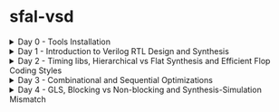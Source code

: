 # sfal-vsd
<details>
<summary>Day 0 - Tools Installation</summary>

### Yosys

```bash
$ git clone https://github.com/YosysHQ/yosys.git
$ cd yosys
$ sudo apt install make   # (If make is not installed please install it)
$ sudo apt-get install build-essential clang bison flex \
    libreadline-dev gawk tcl-dev libffi-dev git \
    graphviz xdot pkg-config python3 libboost-system-dev \
    libboost-python-dev libboost-filesystem-dev zlib1g-dev
$ make
$ sudo make install
```

[![Image](https://github.com/user-attachments/assets/5a9aeb0d-8f95-444a-b6ae-e945320eb726)](https://github.com/karthikguptatelukunta-tech/sfal-vsd/issues/1#issue-3436974372)



### iverilog
```bash
$ sudo apt-get install iverilog
```
![iverilog](https://github.com/user-attachments/assets/1e5f143e-8087-48c4-bddf-82255f542e38)

###Gtkwave
```bash
$ sudo apt update
$ sudo apt install gtkwave
```
![WhatsApp Image 2025-09-19 at 23 33 45](https://github.com/user-attachments/assets/61431f8d-6f14-453f-b52f-5f36052e50f1)
![WhatsApp Image 2025-09-19 at 23 33 45 (1)](https://github.com/user-attachments/assets/03ecd167-3d8b-45e6-828c-df115ab34e68)
</details>
<details>
	<summary>Day 1 - Introduction to Verilog RTL Design and Synthesis </summary>

# Day 1 - Introduction to Verilog RTL Design and Synthesis
## Introduction to open-source simulator Iverilog

Folder structure of the git clone:
- `lib` - will contain sky130 standard cell library
- `my_lib/verilog_models` - will contain standard cell verilog model
- `verilog_files` -contains the lab experiments source files

<img width="1541" height="784" alt="Screenshot 2025-09-25 151227" src="https://github.com/user-attachments/assets/c4a5d59f-71f6-4c5c-b194-437c7ac91376" />
<img width="1904" height="1018" alt="Screenshot 2025-09-25 151402" src="https://github.com/user-attachments/assets/6f42da14-0842-44fd-a97f-ac39cc153a69" />



Example of a design good_mux.v 

```
module good_mux (input i0 , input i1 , input sel , output reg y);
always @ (*)
begin
	if(sel)
		y <= i1;
	else 
		y <= i0;
end
endmodule
```
Example of a testbench tb_good_mux.v 

```
`timescale 1ns / 1ps
module tb_good_mux;
	// Inputs
	reg i0,i1,sel;
	// Outputs
	wire y;

        // Instantiate the Unit Under Test (UUT)
	good_mux uut (
		.sel(sel),
		.i0(i0),
		.i1(i1),
		.y(y)
	);

	initial begin
	$dumpfile("tb_good_mux.vcd");
	$dumpvars(0,tb_good_mux);
	// Initialize Inputs
	sel = 0;
	i0 = 0;
	i1 = 0;
	#300 $finish;
	end

always #75 sel = ~sel;
always #10 i0 = ~i0;
always #55 i1 = ~i1;
endmodule
```
Command to run the design and testbench
```
iverilog good_mux.v tb_good_mux.v
```
The output of the iverilog is a .vcd file and a.out file is created. By executing a.out iverilog dump the vcd file.

## Introduction to GTKWave
gtkwave will be used to generate the waveforms and display in visual format.

Command to view the vcd file in gtkwave 
```
gtkwave tb_good_mux.vcd
```
The waveform in gtwave is shown below

![WhatsApp Image 2025-09-25 at 22 06 27](https://github.com/user-attachments/assets/c503ee07-1471-4e84-b20d-0c1f064c3964)


## Introduction to Yosys
It is the synthesizer used to convert RTL to netlist.
Netlist should be the same as the Design but represented in the form of standard cells.
The same testbench can be used to verify RTL and Synthesized Netlist.

<img width="1866" height="989" alt="Screenshot 2025-09-25 155905" src="https://github.com/user-attachments/assets/5c4e22bd-e9b2-411a-82f0-04d6f44dbf71" />


## Introduction to Logic Synthesis

<img width="1866" height="1079" alt="Screenshot 2025-09-25 160029" src="https://github.com/user-attachments/assets/c40f7df7-8755-46ca-8256-4d1be34bf77a" />
<img width="1427" height="1027" alt="Screenshot 2025-09-25 160201" src="https://github.com/user-attachments/assets/fca35285-04ca-48e9-8198-52b582494c04" />



## Lab using Yosys and Sky130 PDKs

![WhatsApp Image 2025-09-25 at 22 11 10](https://github.com/user-attachments/assets/ecc2c7d5-348e-41b5-957b-105ca47d984e)
![WhatsApp Image 2025-09-25 at 22 11 11](https://github.com/user-attachments/assets/43262f4d-e8d5-432b-8c6e-9b0270c633a9)
![WhatsApp Image 2025-09-25 at 22 11 11 (1)](https://github.com/user-attachments/assets/ffbc2664-5853-46d3-9737-338b67a4a5d8)
![WhatsApp Image 2025-09-25 at 22 11 11 (2)](https://github.com/user-attachments/assets/b4e68d4b-f8cc-4f32-8aff-07cd76372254)





</details>
<details>
<summary>Day 2 - Timing libs, Hierarchical vs Flat Synthesis and Efficient Flop Coding Styles </summary>
# Day 2 - Timing libs, Hierarchical vs Flat Synthesis and Efficient Flop Coding Styles
Standard cell libraries are characterized across **PVT (Process, Voltage, Temperature)** conditions to model real-world variations.  

- **Process (P):** Variations due to fabrication (e.g., fast, slow, typical).  
- **Voltage (V):** Variations in supply voltage levels.  
- **Temperature (T):** Variations in operating temperature.  

💡 Library filenames typically encode these conditions:  
- **`tt`** → Typical process corner  
- **`025C`** → Characterized at 25 °C  
- **`1v80`** → Characterized at 1.8 V  

**Example:**  
my_lib_tt_025C_1v80.lib
This corresponds to **typical process**, **25 °C temperature**, and **1.8 V voltage**.

<img width="827" height="834" alt="Screenshot 2025-09-25 212420" src="https://github.com/user-attachments/assets/323e2dfc-d72e-46eb-81b5-c88c10fb4109" />

## Hierarchical vs Flat Synthesis

### Hierarchical Synthesis
##  Report after Synthesizing `multiple_modules.v`

After synthesis, the **sub-module statistics** are printed.  
- Example: `sub_module1` has **1 AND gate** and `sub_module2` has **1 OR gate**.  
- This demonstrates **Hierarchical Synthesis**.

###  Hierarchy Preservation
- `sub_module1` and `sub_module2` are instantiated separately in the synthesized Verilog netlist.  
- Instead of directly showing AND/OR gates, we see the **sub-modules** when running the `show` command (as seen in the screenshot).  

###  Inside `sub_module2` (in synthesized netlist `multiple_modules_hier.v`)
- Instead of an OR gate, the inputs **a & b** pass through an **inverter** and then a **NAND gate**.  
- Reason: In CMOS, stacking **PMOS** (as in an OR gate) is inefficient, since PMOS has lower mobility and must be made wider to achieve meaningful output.  
- Hence, the synthesis tool optimizes the OR function into **INV + NAND**.  

👉 The next step is to analyze the **`.lib` file** for deeper understanding of how this mapping is performed.
![WhatsApp Image 2025-09-26 at 17 05 16](https://github.com/user-attachments/assets/3f26a54c-21e9-461f-ad18-d3e7dc70a8f6)
![WhatsApp Image 2025-09-26 at 17 05 59](https://github.com/user-attachments/assets/fa10a091-a057-4c58-88a3-b113eb0cb26f)
![WhatsApp Image 2025-09-26 at 17 05 15](https://github.com/user-attachments/assets/8573f77f-7c78-496b-96b6-89a20332a4a9)
### Flat Synthesis
The design can be flattened by using the command `flatten`.

Screenshot shows the command, synthesized netlist and the logical diagram.
<img width="1655" height="850" alt="Screenshot 2025-09-26 164629" src="https://github.com/user-attachments/assets/9dbec2cc-ce0d-43b1-ae39-0431a95bcd31" />
### Sub-module Level Synthesis
RTL (Register Transfer Level) designs are often modular, with various functional blocks or sub-modules. Sub-module level synthesis allows each of these sub-modules to be synthesized independently.
## 🔎 Why Sub-Module Level Synthesis?

Sub-module level synthesis is an important step in digital design because it allows finer control and better results during optimization. Some key benefits are:

- **Optimization and Area Reduction:**  
  Each sub-module is optimized on its own. The synthesis tool can apply logic optimizations, technology mapping, and area minimization locally, which leads to efficient use of resources and a smaller overall chip area.  

- **Reusability:**  
  Sub-modules can be designed, verified, and optimized independently. Once created, they can be reused across multiple designs, saving effort and improving design productivity.  

- **Parallel Processing:**  
  For large projects, different sub-modules can be synthesized in parallel. This makes the overall synthesis process faster and more scalable.  

---

### 🛠️ Running Sub-Module Synthesis  

Below are the commands to synthesize a specific sub-module:  

```bash
read_liberty -lib ../lib/sky130_fd_sc_hd__tt_025C_1v80.lib
read_verilog multiple_modules.v
synth -top sub_module1
abc -liberty ../lib/sky130_fd_sc_hd__tt_025C_1v80.lib
show
```
<img width="830" height="616" alt="Screenshot 2025-09-26 171240" src="https://github.com/user-attachments/assets/179b8fe8-8956-4d03-a4f4-86783acaf06f" />


## Various Flop Coding Styles and Optimization

### Why do we need flops and how do they prevent glitches in the circuit?

Why Flops Help Prevent Glitches

Glitches in digital circuits often show up because of signal delays, noise, or timing mismatches. Flip-flops (flops) play a big role in keeping things clean and stable:

Synchronization: Flops are edge-triggered. They only “listen” on clock edges (rising or falling), so outputs don’t randomly toggle when inputs wiggle in between. This makes sure the output updates in a controlled way, not due to short-lived glitches.

Timing Control: Since flops are driven by a clock, all updates happen in sync across the design. That clocked behavior prevents mismatched arrival times of signals from creating unwanted glitches.

In short, flops act like a timing checkpoint—capturing signals only at defined moments and filtering out noise or spurious transitions.
<img width="846" height="867" alt="324639488-32aab966-261a-4e42-9f49-59572586cd0f" src="https://github.com/user-attachments/assets/158f932d-3750-4b2e-b4eb-b9c14284dfa4" />
### Different types of flops
To initialize flops, we need to `set` and `reset` which can be synchronous or asynchronous
<img width="775" height="423" alt="324651651-338b941f-4a51-4cf3-9289-f344afac2922" src="https://github.com/user-attachments/assets/d632e03d-d85e-4c3f-a153-1859446967c4" />
![WhatsApp Image 2025-09-26 at 23 17 53](https://github.com/user-attachments/assets/2fa482f7-80d5-4e0b-9de8-b41db0cf03bd)
![WhatsApp Image 2025-09-26 at 23 17 54](https://github.com/user-attachments/assets/8cfddd98-f0f4-4c90-9122-a101d112d388)
![WhatsApp Image 2025-09-26 at 23 17 54 (1)](https://github.com/user-attachments/assets/de4d41ed-ac60-4485-b50c-1b3d5d87df60)
![WhatsApp Image 2025-09-26 at 23 17 55](https://github.com/user-attachments/assets/670a5892-c34a-46fc-a697-a3d9cb0e7285)
![WhatsApp Image 2025-09-26 at 23 17 55 (1)](https://github.com/user-attachments/assets/653bd990-7c62-46ac-b364-f9b04fd70cbf)
![WhatsApp Image 2025-09-26 at 23 17 55 (2)](https://github.com/user-attachments/assets/6c9c12ff-0849-4fd0-a8b9-29995f926b59
![WhatsApp Image 2025-09-26 at 23 17 56](https://github.com/user-attachments/assets/adaedfb0-d5cc-4368-a9a8-f646cb889e4d)

### Synthesizing flops
The command to synthesize ***DFF with asynchronous reset*** as an example
```
read_liberty -lib ../lib/sky130_fd_sc_hd__tt_025C_1v80.lib
read_verilog dff_asyncres.v
synth -top dff_asyncres
dfflibmap -liberty ../lib/sky130_fd_sc_hd__tt_025C_1v80.lib
abc -liberty ../lib/sky130_fd_sc_hd__tt_025C_1v80.lib
show
```
![WhatsApp Image 2025-09-26 at 23 17 55](https://github.com/user-attachments/assets/b3cd999e-5789-4f96-9a9d-ba05d3e3510a)
![WhatsApp Image 2025-09-26 at 23 17 55 (1)](https://github.com/user-attachments/assets/c51ad20c-ea30-4a2c-aff5-eaab1eb4a033)
![WhatsApp Image 2025-09-26 at 23 17 55 (2)](https://github.com/user-attachments/assets/e95f6003-3de8-4ee5-bc64-6c43f1ef0568)
![WhatsApp Image 2025-09-26 at 23 17 56](https://github.com/user-attachments/assets/dbc90c93-e363-4539-8c6d-fbcdb1a77a90)

### Synthesizing mult2 (multiply by 2)

 
To implement `y[3:0] = 2*a[2:0]`, we append a `1'b0 `to the `a[2:0]` i.e, `y[3:0] = {a[2:0],0}`. This is also equal to left shift the input bits by 1.
This can be realized by just wiring.
So we expect no hardware which is also seen in the screenshot below, analysis after synthesis and show. The command 'abc' is not required for mapping when there are no cells.

![WhatsApp Image 2025-09-26 at 23 29 03](https://github.com/user-attachments/assets/178dc861-bfbd-4b97-8324-2185ce4d2ed4)
![WhatsApp Image 2025-09-26 at 23 29 04](https://github.com/user-attachments/assets/9c8b030d-bb94-4187-b01f-436ce7d4896b)
![WhatsApp Image 2025-09-26 at 23 29 04 (1)](https://github.com/user-attachments/assets/39744db2-3532-482c-b055-7aa5de7f1070)
### Synthesizing mult9 (multiply by 9 or 8+1)

`y=9*a` can be considered `8*a+1*a`
To implement `y[5:0] = 9*a[2:0]`, we append `000` to `a[2:0]` and then add `a` i.e, `y[5:0] = {a[2:0],000} + a[2:0]`.
This can be realized just by wiring.
So we expect no hardware which is also seen in the screenshot below, analysis after synthesis and show. The command 'abc' is not required for mapping when there are no cells.
![WhatsApp Image 2025-09-26 at 23 30 52](https://github.com/user-attachments/assets/86cab940-27b5-44b8-b07c-b7f3cf8c8d53)
![WhatsApp Image 2025-09-26 at 23 31 29](https://github.com/user-attachments/assets/80acf8a2-61de-433c-82f5-73e8d5e1112b)
![WhatsApp Image 2025-09-26 at 23 30 52 (1)](https://github.com/user-attachments/assets/2330f8ca-a128-4d59-ae5d-c539b430c210
</details>

<details>
	<summary>Day 3 - Combinational and Sequential Optimizations </summary>
	
# Day 3 - Combinational and Sequential Optimizations

## Introduction to Optimizations

### Combinational Logic Optimization
Logic optimization is all about squeezing the design to make it more efficient in terms of area and power.

Two of the most common techniques are:

Constant Propagation – simplifying logic by directly replacing signals with known constant values.

Boolean Logic Optimization – using methods like K-maps or Quine-McCluskey to minimize expressions.
<img width="618" height="324" alt="326310525-c8bd1118-52f7-441b-8cff-254d851cb892" src="https://github.com/user-attachments/assets/c5babb75-241e-4a5c-9f56-66b47b66b19c" />


one such example is shown below
<img width="619" height="300" alt="326311271-aa864102-ef33-4d45-9ec9-929738172cd4" src="https://github.com/user-attachments/assets/62166bce-2939-4c58-999f-dc6d233f04f3" />
### Sequential Logic Optimization
The technqiues used are:
1) Basic
   - Sequential constant propagation
2) Advanced (not covered as part of lab)
   - Static optimization
   - Retiming
   - Sequential logic cloning (floorplan aware synthesis)

An example of sequential constant propagation is highlighted below of DFF with asynchronous reset where D input is grounded. To note, the same technique cannot be applied to DFF with the asynchronous set because while `Q=1` when `Set=1`, but `Q=0` at `Set=0` at the next CLK pulse. Q is dependent not only on Set but also on the clock edge.
<img width="629" height="348" alt="326312711-3e31a212-a0b0-42c3-be92-d0075a9f7d1c" src="https://github.com/user-attachments/assets/8d26b664-c3cc-424e-81b5-6f34c832083c" />
Retiming is a technique to improve the performance of the circuit.
<img width="600" height="337" alt="326621258-23bcc15c-813b-496a-aebf-ebbf5ceba557" src="https://github.com/user-attachments/assets/538164d5-418a-489b-94f6-83d27305d7ad" />


## Combinational Logic Optimizations
Commands for optimization

```
opt_clean -purge
```
### Optimization of opt_check.v
Syntax for opt_check.v
```
module opt_check (input a , input b , output y);
        assign y = a?b:0;
endmodule
```
For opt_check.v the assignment `y = a?b:0` reduces to `y = ab`. The screenshot shown below explains this
<img width="533" height="304" alt="326625012-f4b6a999-f665-412f-a705-9496bfdd04c2" src="https://github.com/user-attachments/assets/8af34607-5afe-42fd-9aea-7175625f786d" /> 


The logic implementation after synthesis for opt_check.v is shown below, showing only AND gate.

![WhatsApp Image 2025-09-27 at 12 51 17](https://github.com/user-attachments/assets/dbb3d68d-cd8a-4c8d-bc96-44adf925213e) 

### Optimization of opt_check2.v
Syntax for opt_check2.v
```
module opt_check2 (input a , input b , output y);
        assign y = a?1:b;
endmodule
```
For opt_check2.v the assignment `y = a?1:b` reduces to `y = a + b`. 

The logic implementation after synthesis for opt_check2.v is shown below, showing only OR gate.

![WhatsApp Image 2025-09-27 at 12 52 40](https://github.com/user-attachments/assets/8aecb0a7-56db-4884-a67f-4cd505c39e04) 


### Optimization of opt_check3.v
Syntax for opt_check3.v
```
module opt_check3 (input a , input b, input c , output y);
	assign y = a?(c?b:0):0;
endmodule
```
For opt_check.v the assignment `y = a?(c?b:0):0` reduces to `y = abc`. The screenshot shown below explains this.

<img width="541" height="286" alt="326627801-c9fb59d8-d080-4776-bec6-46e3b48b3d68" src="https://github.com/user-attachments/assets/f1daa2f0-7264-43a4-96e6-77b40090152c" />

The logic implementation after synthesis for opt_check3.v is shown below, showing 3 input AND gate.

![WhatsApp Image 2025-09-27 at 12 54 44](https://github.com/user-attachments/assets/e511efd0-0239-4834-aa7e-eb66165ea837)


### Optimization of multiple_module_opt.v

Syntax of multiple_module_opt.v
```
module sub_module1(input a , input b , output y);
 assign y = a & b;
endmodule

module sub_module2(input a , input b , output y);
 assign y = a^b;
endmodule

module multiple_module_opt(input a , input b , input c , input d , output y);
wire n1,n2,n3;

sub_module1 U1 (.a(a) , .b(1'b1) , .y(n1));
sub_module2 U2 (.a(n1), .b(1'b0) , .y(n2));
sub_module2 U3 (.a(b), .b(d) , .y(n3));

assign y = c | (b & n1); 
endmodule
```

The logic implementation after synthesis for multiple_module_opt.v is shown below.

![WhatsApp Image 2025-09-27 at 12 55 58](https://github.com/user-attachments/assets/72816d7c-32b8-45cd-affa-10ba122b57af)


## Sequential Logic Optimizations

Both the dff_const1.v and dff_const2 are explained below.

<img width="851" height="415" alt="326765445-b9bede59-edaa-4f4f-ad90-9036c63aa4da" src="https://github.com/user-attachments/assets/fcffee66-49e3-40a4-b13a-39f575bc804e" />
### Optimizing dff_const1.v

Syntax for dff_const1.v
```
module dff_const1(input clk, input reset, output reg q);
always @(posedge clk, posedge reset)
begin
	if(reset)
		q <= 1'b0;
	else
		q <= 1'b1;
end

endmodule
```
For dff_const1.v, `q=0` as long as `reset=1`. However, when `reset=0` `q` doesn't immediately becomes `1` rather at the next rising edge of the `clk` as shown below. ***So the optimization cannot be applied***.

![WhatsApp Image 2025-09-27 at 13 18 30](https://github.com/user-attachments/assets/0788ed96-75ad-4c3c-92cb-5d1bb781b7a6)

The commands to run the synthesis
```
read_liberty -lib ../lib/sky130_fd_sc_hd__tt_025C_1v80.lib
read_verilog dff_const1.v
synth -top dff_const1
dfflibmap -liberty ../lib/sky130_fd_sc_hd__tt_025C_1v80.lib
abc -liberty ../lib/sky130_fd_sc_hd__tt_025C_1v80.lib
show
```

The logic implementation after synthesis for dff_const1.v is shown below.
![WhatsApp Image 2025-09-27 at 13 20 31](https://github.com/user-attachments/assets/f177515a-b1c0-4b9a-8dea-e32c7d7a749f)
similarly,
![WhatsApp Image 2025-09-27 at 13 22 24](https://github.com/user-attachments/assets/de7fa636-4688-46ac-89dc-841479ea562e)
![WhatsApp Image 2025-09-27 at 13 22 24 (1)](https://github.com/user-attachments/assets/274aa7c9-fd36-4591-9eba-4560c91bc4d0)
![WhatsApp Image 2025-09-27 at 13 22 25](https://github.com/user-attachments/assets/13b9be48-0275-4f29-986b-c8319bbd752a)
![WhatsApp Image 2025-09-27 at 13 22 25](https://github.com/user-attachments/assets/ecdb25bd-3c76-4182-9d8c-f61836a52b1b)

### Optimizing dff_const3.v (above images)

Syntax for dff_const3.v
```
module dff_const3(input clk, input reset, output reg q);
reg q1;

always @(posedge clk, posedge reset)
begin
	if(reset)
	begin
		q <= 1'b1;
		q1 <= 1'b0;
	end
	else
	begin
		q1 <= 1'b1;
		q <= q1;
	end
end

endmodule
```
For dff_const3.v, there are two flops.  `q1=0` as long as `reset=1`. However, when `reset=0` `q1` doesn't immediately becomes `1` rather at the next rising edge of the `clk` with some propagation delay as shown below. `q=1` as long as `reset=1`, acting as `set` rather than `reset`. However, when `reset=0` `q` samples `q1` as `0` as there are some propagation delay for `q1`as shown below. At the next `clk` edge `q` samples `q1` as `1`.
***So the optimization cannot be applied***.

The command to run HDL simulation
```
iverilog dff_const3.v tb_dff_const3.v
./a.out
gtkwave tb_dff_const3.vcd
```
The HDL simulation is shown below.

The commands to run the synthesis
```
read_liberty -lib ../lib/sky130_fd_sc_hd__tt_025C_1v80.lib
read_verilog dff_const3.v
synth -top dff_const3
dfflibmap -liberty ../lib/sky130_fd_sc_hd__tt_025C_1v80.lib
abc -liberty ../lib/sky130_fd_sc_hd__tt_025C_1v80.lib
show
```

## Sequential Optimzations for Unused Outputs

### Optimization of Case1: 3-bit Up Counter with q[0] used (counter_opt.v)
Example of a counter where bits at the position of [2] and [1] are unused.

```
module counter_opt (input clk , input reset , output q);
reg [2:0] count;
assign q = count[0];

always @(posedge clk ,posedge reset)
begin
	if(reset)
		count <= 3'b000;
	else
		count <= count + 1;
end

endmodule
```
The screenshot explains the logic of the counter. Only q[0] is used. ***So the optimization can be applied***.

<img width="1200" height="506" alt="326786452-dbdbd8d5-a305-4f31-b8ba-a8c33d53d67a" src="https://github.com/user-attachments/assets/a7d3bedd-a022-4f98-a7b4-2cbe1e0ce3c1" />
The commands to run the synthesis
```
read_liberty -lib ../lib/sky130_fd_sc_hd__tt_025C_1v80.lib
read_verilog counter_opt.v
synth -top counter_opt
dfflibmap -liberty ../lib/sky130_fd_sc_hd__tt_025C_1v80.lib
abc -liberty ../lib/sky130_fd_sc_hd__tt_025C_1v80.lib
show
```
We see only one flop after the synthesis and also seen in synthesis report after `synth -top counter_opt.v`

<img width="1672" height="506" alt="326789951-42d260a1-72bc-4d5f-b891-9fea58a57813" src="https://github.com/user-attachments/assets/56b9a09b-29eb-4344-80d1-abd4c037d5d8" />
### Optimization of Case2: 3-bit Up Counter (counter_opt2.v)

Example of a counter where all the bits are used.
```
module counter_opt (input clk , input reset , output q);
reg [2:0] count;
assign q = (count[2:0] == 3'b100);

always @(posedge clk ,posedge reset)
begin
	if(reset)
		count <= 3'b000;
	else
		count <= count + 1;
end

endmodule
```
The commands to run the synthesis
```
read_liberty -lib ../lib/sky130_fd_sc_hd__tt_025C_1v80.lib
read_verilog counter_opt.v
synth -top counter_opt
dfflibmap -liberty ../lib/sky130_fd_sc_hd__tt_025C_1v80.lib
abc -liberty ../lib/sky130_fd_sc_hd__tt_025C_1v80.lib
show
```
<img width="829" height="672" alt="326793539-a7c68bda-5619-4dd6-89d4-d8773c1bf345" src="https://github.com/user-attachments/assets/4d88e2ab-6c80-4d9f-afe0-4e5122fc8567" />
<img width="1669" height="386" alt="326793572-95bbe05c-bdde-4bdd-8fe7-492be015dc9f" src="https://github.com/user-attachments/assets/a3d29d01-00ed-4601-a80a-8c23604e6e0b" />
<img width="1167" height="471" alt="326793600-11cd582b-4ccd-4b99-82e2-1c68c92db131" src="https://github.com/user-attachments/assets/9f159fe7-ca84-4348-b26d-2a2081b2dc7c" />

</details>
<details>

 <summary>Day 4 - GLS, Blocking vs Non-blocking and Synthesis-Simulation Mismatch</summary>
 
# Day 4 - GLS, Blocking vs Non-blocking and Synthesis-Simulation Mismatch

## GLS, Synthesis-Simulation Mismatch, and Blocking/Non-blocking Statements
After synthesis, it’s important to validate the design to make sure it still behaves as expected. The key checks are:

-**Functional Verification**
Run simulations on the synthesized netlist to confirm that functionality matches the RTL design.

-**Timing Verification**
Ensure the design meets timing requirements. This is typically done through delay annotation (timing-aware simulation), where real gate delays from the .lib are applied to the netlist.
<img width="529" height="240" alt="Screenshot 2025-09-27 133734" src="https://github.com/user-attachments/assets/27b17251-51ca-4089-938e-131cb0c4aefd" />

### Synthesis Simulation Mismatches

It happens because of the following reasons
- Missing sensitivity list
- Blocking vs non-blocking assignments
- Non-standard verilog coding

#### (1) Missing sensitivity list

As shown in the screenshot below, `always` block is evaluated only when `sel` is changing. So output `y` is not evaluated when `sel` is not changing although `i0` and `i1` are changing. Rather it acts like a latch. The code on the right side represents the correct design coding for `mux`. In this case `always` is evaluated for any signal changes. 

<img width="525" height="304" alt="Screenshot 2025-09-27 133744" src="https://github.com/user-attachments/assets/7ed95325-ac5a-4bc2-b595-23082fd3650a" />

#### (2) Blocking vs Non-blocking Assignments
##### Blocking Statements
-Denoted by =
-Executed sequentially in the order they appear inside the always block
-Each statement completes before the next one starts
##### Non-Blocking Statements
-Denoted by <=
-All right-hand side (RHS) expressions are evaluated when the always block is entered, and updates to the left-hand side (LHS) happen in parallel
-Enables concurrent execution


 The left side of the screenshot below gives us the correct execution. While the right side can lead to serious issues as `d` is assigned to `q` directly. ***So choosing non-blocking statements is best practice*** (highlighted in the screenshot below).
 <img width="509" height="269" alt="Screenshot 2025-09-27 133754" src="https://github.com/user-attachments/assets/20227375-233f-4d74-9530-cf4e0a2e1c1d" />

##### Blocking Statements Leading to Synthesis Simulation Mismatch

In the code shown below, `y` gets the old `q0` value. This will mimic delay or flop. But when you synthesize, there will be no flop. If the order is changed (right side code), latest value of `q0` is assigned to `y`. 

When synthesized, both will lead to the same circuit. However, simulation will result in different behavior. For the left side of the code, `y` gets the old `q0` value and for the right side of the code, `y` gets the latest `q0` value leading to a synthesis simulation mismatch. 

This issue is resolved by using ***non-blocking statements***.

<img width="499" height="265" alt="Screenshot 2025-09-27 133803" src="https://github.com/user-attachments/assets/36eeb1e4-a567-4d34-b686-3b1908e2ebf7" />

























